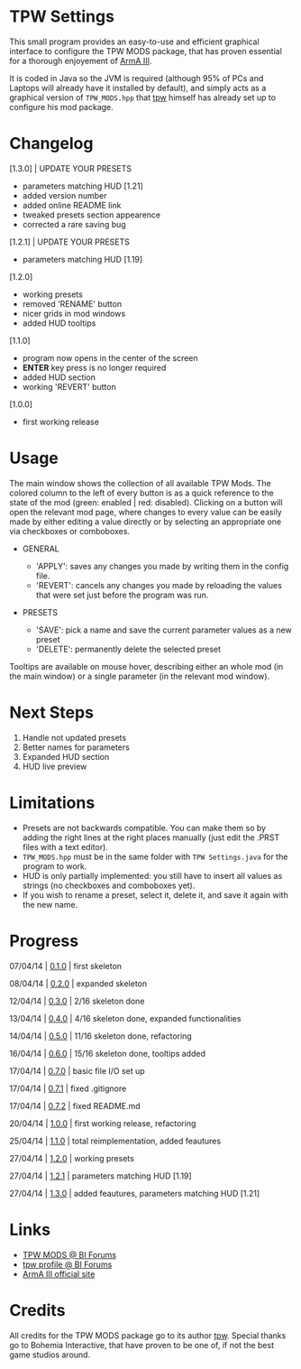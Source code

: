 TPW Settings
======

This small program provides an easy-to-use and efficient graphical interface to configure the TPW MODS package, that has proven essential for a thorough enjoyement of [ArmA III](http://www.arma3.com/).

It is coded in Java so the JVM is required (although 95% of PCs and Laptops will already have it installed by default), and simply acts as a graphical version of `TPW_MODS.hpp` that [tpw](http://forums.bistudio.com/member.php?62814-tpw) himself has already set up to configure his mod package.

Changelog
======

[1.3.0] | UPDATE YOUR PRESETS

- parameters matching HUD [1.21]
- added version number
- added online README link
- tweaked presets section appearence
- corrected a rare saving bug

[1.2.1] | UPDATE YOUR PRESETS

- parameters matching HUD [1.19]

[1.2.0]

- working presets
- removed 'RENAME' button
- nicer grids in mod windows
- added HUD tooltips

[1.1.0]

- program now opens in the center of the screen
- **ENTER** key press is no longer required
- added HUD section
- working 'REVERT' button

[1.0.0]

- first working release

Usage
======

The main window shows the collection of all available TPW Mods. The colored column to the left of every button is as a quick reference to the state of the mod (green: enabled | red: disabled). Clicking on a button will open the relevant mod page, where changes to every value can be easily made by either editing a value directly or by selecting an appropriate one via checkboxes or comboboxes.

- GENERAL
  - 'APPLY': saves any changes you made by writing them in the config file.
  - 'REVERT': cancels any changes you made by reloading the values that were set just before the program was run.

- PRESETS
  - 'SAVE': pick a name and save the current parameter values as a new preset
  - 'DELETE': permanently delete the selected preset

Tooltips are available on mouse hover, describing either an whole mod (in the main window) or a single parameter (in the relevant mod window).

Next Steps
======

1. Handle not updated presets
2. Better names for parameters
3. Expanded HUD section
4. HUD live preview

Limitations
======

- Presets are not backwards compatible. You can make them so by adding the right lines at the right places manually (just edit the .PRST files with a text editor).
- `TPW_MODS.hpp` must be in the same folder with `TPW Settings.java` for the program to work.
- HUD is only partially implemented: you still have to insert all values as strings (no checkboxes and comboboxes yet).
- If you wish to rename a preset, select it, delete it, and save it again with the new name.

Progress
======

07/04/14 | [0.1.0](https://github.com/Gliptal/TPW-Settings/tree/0.1.0) | first skeleton

08/04/14 | [0.2.0](https://github.com/Gliptal/TPW-Settings/tree/0.2.0) | expanded skeleton

12/04/14 | [0.3.0](https://github.com/Gliptal/TPW-Settings/tree/0.3.0) | 2/16 skeleton done

13/04/14 | [0.4.0](https://github.com/Gliptal/TPW-Settings/tree/0.4.0) | 4/16 skeleton done, expanded functionalities

14/04/14 | [0.5.0](https://github.com/Gliptal/TPW-Settings/tree/0.5.0) | 11/16 skeleton done, refactoring

16/04/14 | [0.6.0](https://github.com/Gliptal/TPW-Settings/tree/0.6.0) | 15/16 skeleton done, tooltips added

17/04/14 | [0.7.0](https://github.com/Gliptal/TPW-Settings/tree/0.7.0) | basic file I/O set up

17/04/14 | [0.7.1](https://github.com/Gliptal/TPW-Settings/tree/0.7.1) | fixed .gitignore

17/04/14 | [0.7.2](https://github.com/Gliptal/TPW-Settings/tree/0.7.2) | fixed README.md

20/04/14 | [1.0.0](https://github.com/Gliptal/TPW-Settings/tree/1.0.0) | first working release, refactoring

25/04/14 | [1.1.0](https://github.com/Gliptal/TPW-Settings/tree/1.1.0) | total reimplementation, added feautures

27/04/14 | [1.2.0](https://github.com/Gliptal/TPW-Settings/tree/1.2.0) | working presets

27/04/14 | [1.2.1](https://github.com/Gliptal/TPW-Settings/tree/1.2.1) | parameters matching HUD [1.19]

27/04/14 | [1.3.0](https://github.com/Gliptal/TPW-Settings/tree/1.3.0) | added feautures, parameters matching HUD [1.21]

Links
======
- [TPW MODS @ BI Forums](http://forums.bistudio.com/showthread.php?164304-TPW-MODS-enhanced-realism-immersion-for-Arma-3-SP)
- [tpw profile @ BI Forums](http://forums.bistudio.com/member.php?62814-tpw)
- [ArmA III official site](http://www.arma3.com/)

Credits
======

All credits for the TPW MODS package go to its author [tpw](http://forums.bistudio.com/member.php?62814-tpw). Special thanks go to Bohemia Interactive, that have proven to be one of, if not the best game studios around.
